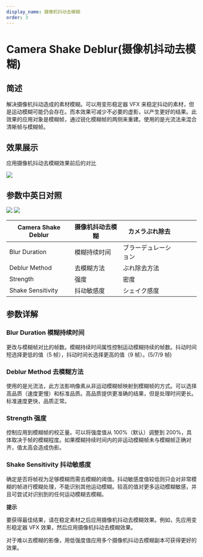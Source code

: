 ```yaml
---
display_name: 摄像机抖动去模糊
order: 3
---
```


# Camera Shake Deblur(摄像机抖动去模糊)

## 简述

解决摄像机抖动造成的素材模糊。可以用变形稳定器 VFX
来稳定抖动的素材，但是运动模糊可能仍会存在。而本效果可减少不必要的虚影，以产生更好的结果。此效果的应用对象是模糊帧，通过锐化模糊帧的两侧来重建。使用的是光流法来混合清晰帧与模糊帧。

## 效果展示

应用摄像机抖动去模糊效果前后的对比

![](https://mir.yuelili.com/user/AE/effects/list/Blur-Sharpen-Camera_Deshake_blur.gif)

## 参数中英日对照

![](https://mir.yuelili.com/user/AE/effects/AE-Effects-Blur-Sharpen-Camera_Shake_Deblur.png)
![](https://mir.yuelili.com/user/AE/effects/AE-Effects-Blur-Sharpen-Camera_Shake_Deblur_cn.png)

| Camera Shake Deblur | 摄像机抖动去模糊 | カメラぶれ除去       |     |     |     |
| ------------------- | ---------------- | -------------------- | --- | --- | --- |
| Blur Duration       | 模糊持续时间     | ブラーデュレーション |     |     |     |
| Deblur Method       | 去模糊方法       | ぶれ除去方法         |     |     |     |
| Strength            | 强度             | 密度                 |     |     |     |
| Shake Sensitivity   | 抖动敏感度       | シェイク感度         |     |     |     |

## 参数详解

### Blur Duration 模糊持续时间

更改与模糊帧对比的帧数。模糊持续时间属性控制运动模糊持续的帧数。抖动时间短选择更低的值（5 帧），抖动时间长选择更高的值（9 帧）。(5/7/9 帧)

### **Deblur Method 去模糊方法**

使用的是光流法，此方法影响像素从非运动模糊帧映射到模糊帧的方式。可以选择高品质（速度更慢）和标准品质。高品质提供更准确的结果，但是处理时间更长。标准速度更快，品质正常。

### **Strength 强度**

控制应用到模糊帧的校正量。可以将强度值从 100%（默认）调整到
200%，具体取决于帧的模糊程度。如果模糊持续时间内的非运动模糊帧未与模糊帧正确对齐，值太高会造成伪影。

### **Shake Sensitivity 抖动敏感度**

确定是否将帧视为足够模糊而需去模糊的阈值。抖动敏感度值较低则只会对非常模糊的帧进行模糊处理，不能识别其他运动模糊。较高的值对更多运动模糊敏感，并且可尝试对识别到的任何运动模糊去模糊。

**提示**

要获得最佳结果，请在稳定素材之后应用摄像机抖动去模糊效果。例如，先应用变形稳定器 VFX 效果，然后应用摄像机抖动去模糊效果。

对于难以去模糊的影像，用低强度值应用多个摄像机抖动去模糊副本可获得更好的效果。

###
